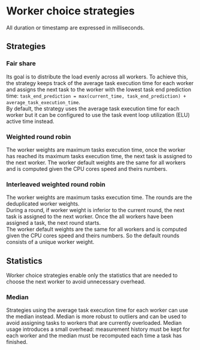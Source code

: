 # Worker choice strategies

All duration or timestamp are expressed in milliseconds.

## Strategies

### Fair share

Its goal is to distribute the load evenly across all workers. To achieve this, the strategy keeps track of the average task execution time for each worker and assigns the next task to the worker with the lowest task end prediction time: `task_end_prediction = max(current_time, task_end_prediction) + average_task_execution_time`.  
By default, the strategy uses the average task execution time for each worker but it can be configured to use the task event loop utilization (ELU) active time instead.

### Weighted round robin

The worker weights are maximum tasks execution time, once the worker has reached its maximum tasks execution time, the next task is assigned to the next worker. The worker default weights are the same for all workers and is computed given the CPU cores speed and theirs numbers.

### Interleaved weighted round robin

The worker weights are maximum tasks execution time. The rounds are the deduplicated worker weights.  
During a round, if worker weight is inferior to the current round, the next task is assigned to the next worker. Once the all workers have been assigned a task, the next round starts.  
The worker default weights are the same for all workers and is computed given the CPU cores speed and theirs numbers. So the default rounds consists of a unique worker weight.

## Statistics

Worker choice strategies enable only the statistics that are needed to choose the next worker to avoid unnecessary overhead.

### Median

Strategies using the average task execution time for each worker can use the median instead. Median is more robust to outliers and can be used to avoid assigning tasks to workers that are currently overloaded. Median usage introduces a small overhead: measurement history must be kept for each worker and the median must be recomputed each time a task has finished.
